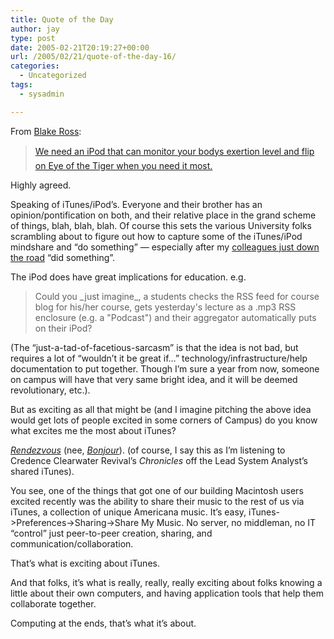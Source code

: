 ```yaml
---
title: Quote of the Day
author: jay
type: post
date: 2005-02-21T20:19:27+00:00
url: /2005/02/21/quote-of-the-day-16/
categories:
  - Uncategorized
tags:
  - sysadmin

---
```

From [Blake Ross][1]:

> [We need an iPod that can monitor your bodys exertion level and flip on Eye of the Tiger when you need it most.][2]

Highly agreed.

Speaking of iTunes/iPod’s. Everyone and their brother has an opinion/pontification on both, and their relative place in the grand scheme of things, blah, blah, blah. Of course this sets the various University folks scrambling about to figure out how to capture some of the iTunes/iPod mindshare and “do something” — especially after my [colleagues just down the road][3] “did something”.

The iPod does have great implications for education. e.g.

> <just-a-tad-of-facetious-sarcasm> Could you \_just imagine\_, a students checks the RSS feed for course blog for his/her course, gets yesterday's lecture as a .mp3 RSS enclosure (e.g. a "Podcast") and their aggregator automatically puts on their iPod? </just-a-tad-of-facetious-sarcasm>

(The “just-a-tad-of-facetious-sarcasm” is that the idea is not bad, but requires a lot of “wouldn’t it be great if…” technology/infrastructure/help documentation to put together. Though I’m sure a year from now, someone on campus will have that very same bright idea, and it will be deemed revolutionary, etc.).

But as exciting as all that might be (and I imagine pitching the above idea would get lots of people excited in some corners of Campus) do you know what excites me the most about iTunes?

[_Rendezvous_][4] (nee, [_Bonjour_][5]). (of course, I say this as I’m listening to Credence Clearwater Revival’s _Chronicles_ off the Lead System Analyst’s shared iTunes).

You see, one of the things that got one of our building Macintosh users excited recently was the ability to share their music to the rest of us via iTunes, a collection of unique Americana music. It’s easy, iTunes->Preferences->Sharing->Share My Music. No server, no middleman, no IT “control” just peer-to-peer creation, sharing, and communication/collaboration.

That’s what is exciting about iTunes.

And that folks, it’s what is really, really, really exciting about folks knowing a little about their own computers, and having application tools that help them collaborate together.

Computing at the ends, that’s what it’s about.

 [1]: //blakeross.com/"
 [2]: //blakeross.com/index.php?p=61"
 [3]: //www.duke.edu/ipod/"
 [4]: //www.apple.com/macosx/features/rendezvous/"
 [5]: //www.appleinsider.com/article.php?id=891"